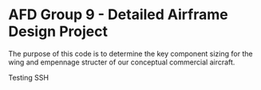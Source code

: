 # AFD Group 9 - Detailed Airframe Design Project
The purpose of this code is to determine the key component sizing for the wing and empennage structer of our conceptual commercial aircraft.

Testing SSH